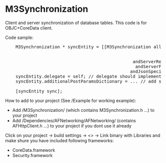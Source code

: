 M3Synchronization
=================

Client and server synchronization of database tables. This code is for OBJC+CoreData client.

Code sample:
<pre>
    M3Synchronization * syncEntity = [[M3Synchronization alloc] initForClass: @"Car"
                                                                  andContext: context
                                                                andServerUrl: @"http://yourserver.tld"
                                                 andServerReceiverScriptName: @"/mobile/syncSave?class=%@"
                                                  andServerFetcherScriptName: @"/mobile/syncGet?class=%@"
                                                andJsonSpecificationFileName: @"syncSpecifications"];
    syncEntity.delegate = self; // delegate should implement onComplete and onError methods
    syncEntity.additionalPostParamsDictionary = ... // add some POST params to authenticate current user
    
    [syncEntity sync];
</pre>


How to add to your project (See /Example for working example):

- Add /M3Synchronization/ (which contains M3Synchronization.h ...) to your project
- Add /Dependencies/AFNetworking/AFNetworking/ (contains AFHttpClient.h ...) to your project if you dont use it already

Click on your project -> build settings -> <<your target>> -> Link binary with Libraries and make shure you have included following frameworks:

- CoreData.framework
- Security.framework



